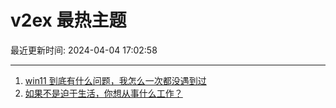 # v2ex 最热主题

最近更新时间: 2024-04-04 17:02:58

--- 
1. [win11 到底有什么问题，我怎么一次都没遇到过](https://www.v2ex.com/t/1029637) 
2. [如果不是迫于生活，你想从事什么工作？](https://www.v2ex.com/t/1029673) 
